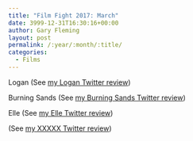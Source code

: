 ```yaml
---
title: "Film Fight 2017: March"
date: 3999-12-31T16:30:16+00:00
author: Gary Fleming
layout: post
permalink: /:year/:month/:title/
categories:
  - Films
---
```


Logan (See [my Logan Twitter review](https://twitter.com/garyfleming/status/840958569621147648))

Burning Sands (See [my Burning Sands Twitter review](https://twitter.com/garyfleming/status/841734791724732417))

Elle (See [my Elle Twitter review](https://twitter.com/garyfleming/status/841735243275096064))

(See [my XXXXX Twitter review]())
